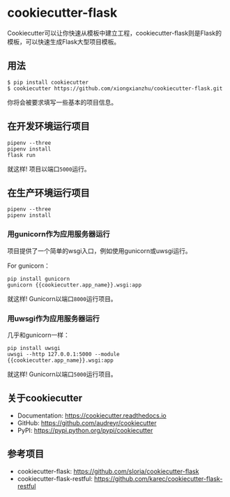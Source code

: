 # cookiecutter-flask

Cookiecutter可以让你快速从模板中建立工程，cookiecutter-flask则是Flask的模板，可以快速生成Flask大型项目模板。

## 用法

```
$ pip install cookiecutter
$ cookiecutter https://github.com/xiongxianzhu/cookiecutter-flask.git
```

你将会被要求填写一些基本的项目信息。

## 在开发环境运行项目

```
pipenv --three
pipenv install
flask run
```

就这样! 项目以端口`5000`运行。

## 在生产环境运行项目

```
pipenv --three
pipenv install
```


### 用gunicorn作为应用服务器运行

项目提供了一个简单的wsgi入口，例如使用gunicorn或uwsgi运行。

For gunicorn：

```
pip install gunicorn
gunicorn {{cookiecutter.app_name}}.wsgi:app
```

就这样! Gunicorn以端口`8000`运行项目。

### 用uwsgi作为应用服务器运行

几乎和gunicorn一样：

```
pip install uwsgi
uwsgi --http 127.0.0.1:5000 --module {{cookiecutter.app_name}}.wsgi:app
```

就这样! Gunicorn以端口`5000`运行项目。

## 关于cookiecutter

- Documentation: https://cookiecutter.readthedocs.io
- GitHub: https://github.com/audreyr/cookiecutter
- PyPI: https://pypi.python.org/pypi/cookiecutter

## 参考项目

- cookiecutter-flask: https://github.com/sloria/cookiecutter-flask
- cookiecutter-flask-restful: https://github.com/karec/cookiecutter-flask-restful

